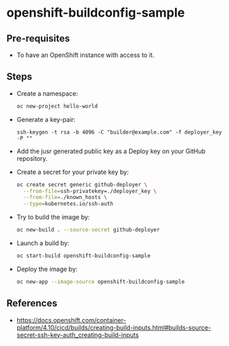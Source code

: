 # openshift-buildconfig-sample


## Pre-requisites

- To have an OpenShift instance with access to it.


## Steps

- Create a namespace:

  ```sh
  oc new-project hello-world
  ```

- Generate a key-pair:

  ```ssh
  ssh-keygen -t rsa -b 4096 -C "builder@example.com" -f deployer_key -P ""
  ```

- Add the jusr generated public key as a Deploy key on your GitHub repository.

- Create a secret for your private key by:

  ```sh
  oc create secret generic github-deployer \
    --from-file=ssh-privatekey=./deployer_key \
    --from-file=./known_hosts \
    --type=kubernetes.io/ssh-auth
  ```

- Try to build the image by:

  ```sh
  oc new-build . --source-secret github-deployer
  ```

- Launch a build by:

  ```sh
  oc start-build openshift-buildconfig-sample 
  ```

- Deploy the image by:

  ```sh
  oc new-app --image-source openshift-buildconfig-sample
  ```

## References

- https://docs.openshift.com/container-platform/4.10/cicd/builds/creating-build-inputs.html#builds-source-secret-ssh-key-auth_creating-build-inputs

